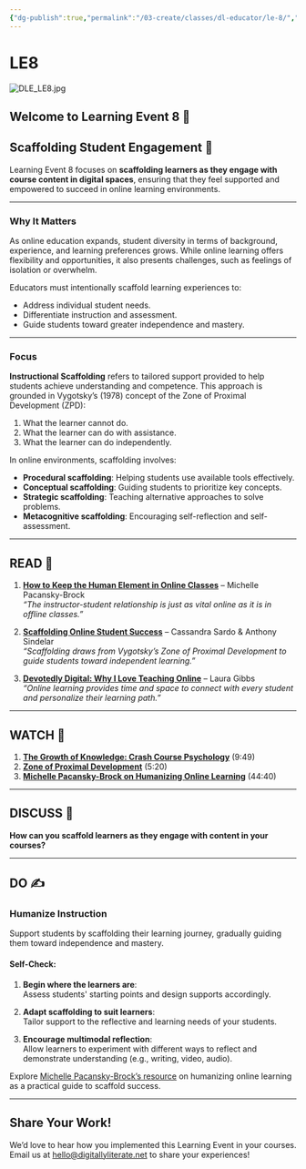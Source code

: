 ```yaml
---
{"dg-publish":true,"permalink":"/03-create/classes/dl-educator/le-8/","title":"Scaffolding Student Engagement","tags":["education","project-based-learning","digital-literacy","scaffolding","zone-proximal-development"]}
---
```



# LE8

![DLE_LE8.jpg](/img/user/04%20META/%F0%9F%94%97%20Assets/DLE_LE8.jpg)

## Welcome to Learning Event 8 🎯

## Scaffolding Student Engagement 🌟

Learning Event 8 focuses on **scaffolding learners as they engage with course content in digital spaces**, ensuring that they feel supported and empowered to succeed in online learning environments.

---

### Why It Matters

As online education expands, student diversity in terms of background, experience, and learning preferences grows. While online learning offers flexibility and opportunities, it also presents challenges, such as feelings of isolation or overwhelm.

Educators must intentionally scaffold learning experiences to:

- Address individual student needs.
- Differentiate instruction and assessment.
- Guide students toward greater independence and mastery.

---

### Focus

**Instructional Scaffolding** refers to tailored support provided to help students achieve understanding and competence. This approach is grounded in Vygotsky’s (1978) concept of the Zone of Proximal Development (ZPD):

1. What the learner cannot do.
2. What the learner can do with assistance.
3. What the learner can do independently.

In online environments, scaffolding involves:

- **Procedural scaffolding**: Helping students use available tools effectively.
- **Conceptual scaffolding**: Guiding students to prioritize key concepts.
- **Strategic scaffolding**: Teaching alternative approaches to solve problems.
- **Metacognitive scaffolding**: Encouraging self-reflection and self-assessment.

---

## READ 📖

1. [**How to Keep the Human Element in Online Classes**](https://www.edsurge.com/news/2016-04-27-how-to-keep-the-human-element-in-online-classes) – Michelle Pacansky-Brock  
    _“The instructor-student relationship is just as vital online as it is in offline classes.”_
    
2. [**Scaffolding Online Student Success**](https://www.facultyfocus.com/articles/online-education/scaffolding-online-student-success/) – Cassandra Sardo & Anthony Sindelar  
    _“Scaffolding draws from Vygotsky’s Zone of Proximal Development to guide students toward independent learning.”_
    
3. [**Devotedly Digital: Why I Love Teaching Online**](https://medium.com/@lauragibbs/devotedly-digital-952a824ab1ae) – Laura Gibbs  
    _“Online learning provides time and space to connect with every student and personalize their learning path.”_
    

---

## WATCH 🎥

1. [**The Growth of Knowledge: Crash Course Psychology**](https://www.youtube.com/watch?v=8nz2dtv--ok) (9:49)
2. [**Zone of Proximal Development**](https://www.youtube.com/watch?v=Du6vqSOj7UU) (5:20)
3. [**Michelle Pacansky-Brock on Humanizing Online Learning**](https://www.youtube.com/watch?v=jbQ36BBWvJQ) (44:40)

---

## DISCUSS 💬

**How can you scaffold learners as they engage with content in your courses?**

---

## DO ✍️

### Humanize Instruction

Support students by scaffolding their learning journey, gradually guiding them toward independence and mastery.

#### Self-Check:

1. **Begin where the learners are**:  
    Assess students' starting points and design supports accordingly.
    
2. **Adapt scaffolding to suit learners**:  
    Tailor support to the reflective and learning needs of your students.
    
3. **Encourage multimodal reflection**:  
    Allow learners to experiment with different ways to reflect and demonstrate understanding (e.g., writing, video, audio).
    

Explore [Michelle Pacansky-Brock’s resource](https://create.piktochart.com/output/5383776-how-to-humanize-your-online-cl) on humanizing online learning as a practical guide to scaffold success.

---

## Share Your Work!

We’d love to hear how you implemented this Learning Event in your courses. Email us at hello@digitallyliterate.net to share your experiences!